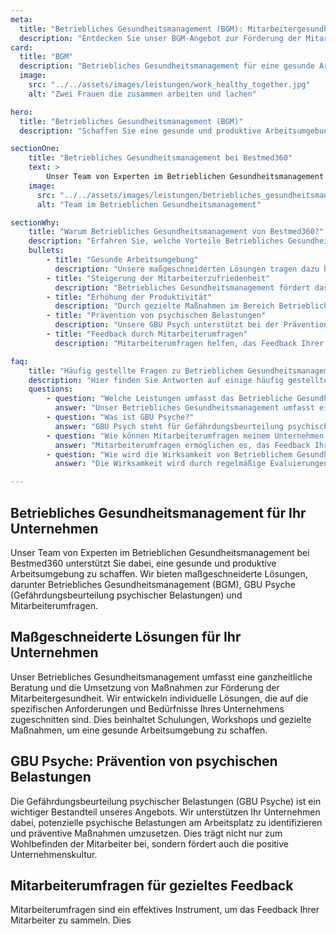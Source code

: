 ```yaml
---
meta:
  title: "Betriebliches Gesundheitsmanagement (BGM): Mitarbeitergesundheit fördern"
  description: "Entdecken Sie unser BGM-Angebot zur Förderung der Mitarbeitergesundheit und Schaffung eines gesunden Arbeitsumfelds. Erfahren Sie, wie wir durch gezielte Maßnahmen die Gesundheit und Zufriedenheit Ihrer Mitarbeiter steigern."
card:
  title: "BGM"
  description: "Betriebliches Gesundheitsmanagement für eine gesunde Arbeitsumgebung. Wir setzen auf präventive Maßnahmen und individuelle Lösungen, um die Gesundheit und Produktivität Ihrer Mitarbeiter nachhaltig zu fördern."
  image:
    src: "../../assets/images/leistungen/work_healthy_together.jpg"
    alt: "Zwei Frauen die zusammen arbeiten und lachen"

hero:
  title: "Betriebliches Gesundheitsmanagement (BGM)"
  description: "Schaffen Sie eine gesunde und produktive Arbeitsumgebung mit unseren individuellen Lösungen im Bereich Betriebliches Gesundheitsmanagement, GBU Psyche und Mitarbeiterumfragen."

sectionOne:
    title: "Betriebliches Gesundheitsmanagement bei Bestmed360"
    text: >
        Unser Team von Experten im Betrieblichen Gesundheitsmanagement unterstützt Ihr Unternehmen dabei, eine gesunde und produktive Arbeitsumgebung zu schaffen. Wir bieten maßgeschneiderte Lösungen, darunter Betriebliches Gesundheitsmanagement, GBU Psyche und Mitarbeiterumfragen. Durch gezielte Maßnahmen fördern wir das Wohlbefinden Ihrer Mitarbeiter und steigern die Leistungsfähigkeit in Ihrem Unternehmen.
    image:
      src: "../../assets/images/leistungen/betriebliches_gesundheitsmanagement_team.jpg"
      alt: "Team im Betrieblichen Gesundheitsmanagement"

sectionWhy:
    title: "Warum Betriebliches Gesundheitsmanagement von Bestmed360?"
    description: "Erfahren Sie, welche Vorteile Betriebliches Gesundheitsmanagement, GBU Psyche und Mitarbeiterumfragen für Ihr Unternehmen bieten"
    bullets:
        - title: "Gesunde Arbeitsumgebung"
          description: "Unsere maßgeschneiderten Lösungen tragen dazu bei, eine gesunde und sichere Arbeitsumgebung für Ihre Mitarbeiter zu schaffen."
        - title: "Steigerung der Mitarbeiterzufriedenheit"
          description: "Betriebliches Gesundheitsmanagement fördert das Wohlbefinden Ihrer Mitarbeiter, was sich positiv auf die Mitarbeiterzufriedenheit auswirkt."
        - title: "Erhöhung der Produktivität"
          description: "Durch gezielte Maßnahmen im Bereich Betriebliches Gesundheitsmanagement steigern wir die Leistungsfähigkeit und Produktivität in Ihrem Unternehmen."
        - title: "Prävention von psychischen Belastungen"
          description: "Unsere GBU Psych unterstützt bei der Prävention und dem Management von psychischen Belastungen am Arbeitsplatz."
        - title: "Feedback durch Mitarbeiterumfragen"
          description: "Mitarbeiterumfragen helfen, das Feedback Ihrer Mitarbeiter zu erhalten und gezielt auf ihre Bedürfnisse einzugehen."

faq:
    title: "Häufig gestellte Fragen zu Betrieblichem Gesundheitsmanagement"
    description: "Hier finden Sie Antworten auf einige häufig gestellte Fragen zu Betrieblichem Gesundheitsmanagement, GBU Psyche und Mitarbeiterumfragen."
    questions:
        - question: "Welche Leistungen umfasst das Betriebliche Gesundheitsmanagement bei Bestmed360?"
          answer: "Unser Betriebliches Gesundheitsmanagement umfasst eine ganzheitliche Beratung und Maßnahmen zur Förderung der Mitarbeitergesundheit, einschließlich individueller Lösungen, Schulungen und Workshops."
        - question: "Was ist GBU Psyche?"
          answer: "GBU Psych steht für Gefährdungsbeurteilung psychischer Belastungen. Wir unterstützen Ihr Unternehmen dabei, psychische Belastungen am Arbeitsplatz zu identifizieren und präventive Maßnahmen umzusetzen."
        - question: "Wie können Mitarbeiterumfragen meinem Unternehmen helfen?"
          answer: "Mitarbeiterumfragen ermöglichen es, das Feedback Ihrer Mitarbeiter zu sammeln. Dies hilft Ihnen, gezielt auf die Bedürfnisse Ihrer Mitarbeiter einzugehen und die Arbeitsbedingungen zu verbessern."
        - question: "Wie wird die Wirksamkeit von Betrieblichem Gesundheitsmanagement gemessen?"
          answer: "Die Wirksamkeit wird durch regelmäßige Evaluierungen, Mitarbeiterfeedback und die Analyse von relevanten Kennzahlen gemessen. So stellen wir sicher, dass die Maßnahmen den gewünschten Erfolg erzielen."

---
```


## Betriebliches Gesundheitsmanagement für Ihr Unternehmen

Unser Team von Experten im Betrieblichen Gesundheitsmanagement bei Bestmed360 unterstützt Sie dabei, eine gesunde und produktive Arbeitsumgebung zu schaffen. Wir bieten maßgeschneiderte Lösungen, darunter Betriebliches Gesundheitsmanagement (BGM), GBU Psyche (Gefährdungsbeurteilung psychischer Belastungen) und Mitarbeiterumfragen.

## Maßgeschneiderte Lösungen für Ihr Unternehmen

Unser Betriebliches Gesundheitsmanagement umfasst eine ganzheitliche Beratung und die Umsetzung von Maßnahmen zur Förderung der Mitarbeitergesundheit. Wir entwickeln individuelle Lösungen, die auf die spezifischen Anforderungen und Bedürfnisse Ihres Unternehmens zugeschnitten sind. Dies beinhaltet Schulungen, Workshops und gezielte Maßnahmen, um eine gesunde Arbeitsumgebung zu schaffen.

## GBU Psyche: Prävention von psychischen Belastungen

Die Gefährdungsbeurteilung psychischer Belastungen (GBU Psyche) ist ein wichtiger Bestandteil unseres Angebots. Wir unterstützen Ihr Unternehmen dabei, potenzielle psychische Belastungen am Arbeitsplatz zu identifizieren und präventive Maßnahmen umzusetzen. Dies trägt nicht nur zum Wohlbefinden der Mitarbeiter bei, sondern fördert auch die positive Unternehmenskultur.

## Mitarbeiterumfragen für gezieltes Feedback

Mitarbeiterumfragen sind ein effektives Instrument, um das Feedback Ihrer Mitarbeiter zu sammeln. Dies



